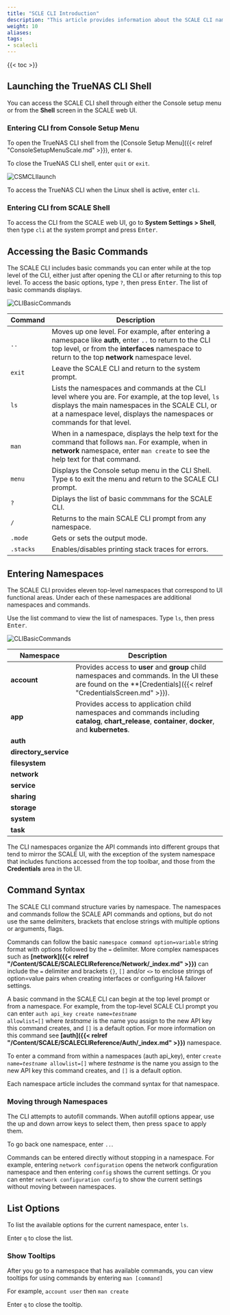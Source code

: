 ```yaml
---
title: "SCLE CLI Introduction"
description: "This article provides information about the SCALE CLI namespace and command syntax, navigating through the CLI, and basic commands."
weight: 10
aliases:
tags:
- scalecli
---
```


{{< toc >}}


## Launching the TrueNAS CLI Shell

You can access the SCALE CLI shell through either the Console setup menu or from the **Shell** screen in the SCALE web UI.

### Entering CLI from Console Setup Menu
To open the TrueNAS CLI shell from the [Console Setup Menu]({{< relref "ConsoleSetupMenuScale.md" >}}), enter `6`.

To close the TrueNAS CLI shell, enter `quit` or `exit`.

![CSMCLIlaunch](/images/SCALE/CLI/CSMCLIlaunch.png "TrueNAS CLI Shell from CSM")

To access the TrueNAS CLI when the Linux shell is active, enter `cli`.

### Entering CLI from SCALE Shell

To access the CLI from the SCALE web UI, go to **System Settings > Shell**, then type `cli` at the system prompt and press <kbd>Enter</kbd>.

## Accessing the Basic Commands
The SCALE CLI includes basic commands you can enter while at the top level of the CLI, either just after opening the CLI or after returning to this top level.
To access the basic options, type `?`, then press <kbd>Enter</kbd>. The list of basic commands displays.

![CLIBasicCommands](/images/SCALE/CLI/CLIBasicCommands.png "TrueNAS CLI Shell from CSM")

| Command | Description |
|---------|-------------|
| `..` | Moves up one level. For example, after entering a namespace like **auth**, enter `..` to return to the CLI top level, or from the **interfaces** namespace to return to the top **network** namespace level. |
| `exit` | Leave the SCALE CLI and return to the system prompt. |
| `ls` | Lists the namespaces and commands at the CLI level where you are. For example, at the top level, `ls` displays the main namespaces in the SCALE CLI, or at a namespace level, displays the namespaces or commands for that level. |
| `man` | When in a namespace, displays the help text for the command that follows `man`.  For example, when in **network** namespace, enter `man create` to see the help text for that command. |
| `menu` | Displays the Console setup menu in the CLI Shell. Type `6` to exit the menu and return to the SCALE CLI prompt. |
| `?` | Diplays the list of basic commmans for the SCALE CLI. |
| `/` | Returns to the main SCALE CLI prompt from any namespace. |
| `.mode` | Gets or sets the output mode. |
| `.stacks` | Enables/disables printing stack traces for errors. |

## Entering Namespaces
The SCALE CLI provides eleven top-level namespaces that correspond to UI functional areas. 
Under each of these namespaces are additional namespaces and commands.

Use the list command to view the list of namespaces. Type `ls`, then press <kbd>Enter</kbd>.

![CLIBasicCommands](/images/SCALE/CLI/CLIBasicCommands.png "TrueNAS CLI Shell from CSM")

| Namespace | Description |
|-----------|-------------|
| **account** | Provides access to **user** and **group** child namespaces and commands. In the UI these are found on the **[Credentials]({{< relref "CredentialsScreen.md" >}}). |
| **app** | Provides access to application child namespaces and commands including **catalog**, **chart_release**, **container**, **docker**, and **kubernetes**. |
| **auth** |  |
| **directory_service** |  |
| **filesystem** |  |
| **network** |  |
| **service** |  |
| **sharing** |  |
| **storage** |  |
| **system** |  |
| **task** |  |

The CLI namespaces organize the API commands into different groups that tend to mirror the SCALE UI, with the exception of the system namespace that includes functions accessed from the top toolbar, and those from the **Credentials** area in the UI.

## Command Syntax

The SCALE CLI command structure varies by namespace. 
The namespaces and commands follow the SCALE API commands and options, but do not use the same delimiters, brackets that enclose strings with multiple options or arguments, flags. 

Commands can follow the basic `namespace command option=variable` string format with options followed by the `=` delimiter. 
More complex namespaces such as **[network]({{< relref "/Content/SCALE/SCALECLIReference/Network/_index.md" >}})** can include the `=` delimiter and brackets `{}`, `[]` and/or `<>` to enclose strings of option=value pairs when creating interfaces or configuring HA failover settings.

A basic command in the SCALE CLI can begin at the top level prompt or from a namespace. 
For example, from the top-level SCALE CLI prompt you can enter <code>auth api_key create name=<i>testname</i> allowlist=[]</code> where *testname* is the name you assign to the new API key this command creates, and `[]` is a default option. 
For more information on this command see **[auth]({{< relref "/Content/SCALE/SCALECLIReference/Auth/_index.md" >}})** namespace.

To enter a command from within a namespaces (auth api_key), enter <code>create name=<i>testname</i> allowlist=[]</code> where *testname* is the name you assign to the new API key this command creates, and `[]` is a default option.

Each namespace article includes the command syntax for that namespace.

### Moving through Namespaces

The CLI attempts to autofill commands.
When autofill options appear, use the up and down arrow keys to select them, then press <kbd>space</kbd> to apply them.

To go back one namespace, enter `..`.

Commands can be entered directly without stopping in a namespace.
For example, entering `network configuration` opens the network configuration namespace and then entering `config` shows the current settings.
Or you can enter `network configuration config` to show the current settings without moving between namespaces.

## List Options

To list the available options for the current namespace, enter `ls`.

Enter `q` to close the list.

### Show Tooltips

After you go to a namespace that has available commands, you can view tooltips for using commands by entering `man [command]`

For example, `account user` then `man create`

Enter `q` to close the tooltip.
